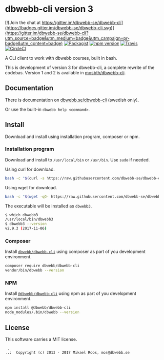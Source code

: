 dbwebb-cli version 3
================================

[![Join the chat at https://gitter.im/dbwebb-se/dbwebb-cli](https://badges.gitter.im/dbwebb-se/dbwebb-cli.svg)](https://gitter.im/dbwebb-se/dbwebb-cli?utm_source=badge&utm_medium=badge&utm_campaign=pr-badge&utm_content=badge)
[![Packagist](https://poser.pugx.org/dbwebb/dbwebb-cli/v/stable)](https://packagist.org/packages/dbwebb/dbwebb-cli)
[![npm version](https://badge.fury.io/js/%40dbwebb%2Fdbwebb-cli.svg)](https://badge.fury.io/js/%40dbwebb%2Fdbwebb-cli)
[![Travis](https://travis-ci.org/dbwebb-se/dbwebb-cli.svg?branch=master)](https://travis-ci.org/dbwebb-se/dbwebb-cli)
[![CircleCI](https://circleci.com/gh/dbwebb-se/dbwebb-cli.svg?style=svg)](https://circleci.com/gh/dbwebb-se/dbwebb-cli)

A CLI client to work with dbwebb courses, built in bash.

This is development of version 3 for dbwebb-cli, a complete rewrite of the codebas. Version 1 and 2 is available in [mosbth/dbwebb-cli](https://github.com/mosbth/dbwebb-cli).



Documentation
------------------

There is documentation on [dbwebb.se/dbwebb-cli](https://dbwebb.se/dbwebb-cli) (swedish only).

Or use the built-in `dbwebb help <command>`.



Install
------------------

Download and install using installation program, composer or npm.



### Installation program

Download and install to `/usr/local/bin` or `/usr/bin`. Use `sudo` if needed.

Using curl for download.

```bash
bash -c "$(curl -s https://raw.githubusercontent.com/dbwebb-se/dbwebb-cli/master/release/latest/install)"
```

Using wget for download.

```bash
bash -c "$(wget -qO- https://raw.githubusercontent.com/dbwebb-se/dbwebb-cli/master/release/latest/install)"
```

The executable will be installed as `dbwebb3`.

```bash
$ which dbwebb3
/usr/local/bin/dbwebb3
$ dbwebb3 --version
v2.9.3 (2017-11-06)
```



### Composer

Install [`dbwebb/dbwebb-cli`](https://packagist.org/packages/dbwebb/dbwebb-cli) using composer as part of you development environment.

```bash
composer require dbwebb/dbwebb-cli
vendor/bin/dbwebb --version
```



### NPM

Install [`@dbwebb/dbwebb-cli`](https://www.npmjs.com/package/@dbwebb/dbwebb-cli) using npm as part of you development environment.

```bash
npm install @dbwebb/dbwebb-cli
node_modules/.bin/dbwebb --version
```



License
------------------

This software carries a MIT license.



```
 .  
..:  Copyright (c) 2013 - 2017 Mikael Roos, mos@dbwebb.se
```
